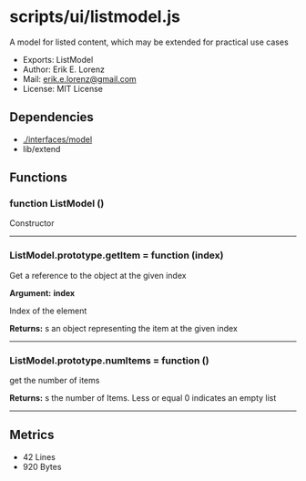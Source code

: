 # scripts/ui/listmodel.js


A model for listed content, which may be extended for practical use cases

* Exports: ListModel
* Author: Erik E. Lorenz 
* Mail: <erik.e.lorenz@gmail.com>
* License: MIT License


## Dependencies

* <a href="./interfaces/model.html">./interfaces/model</a>
* lib/extend

## Functions

###   function ListModel ()
Constructor

---


###   ListModel.prototype.getItem = function (index)
Get a reference to the object at the given index

**Argument:** **index**

Index of the element

**Returns:** s an object representing the item at the given index

---


###   ListModel.prototype.numItems = function ()
get the number of items


**Returns:** s the number of Items. Less or equal 0 indicates an empty list

---

## Metrics

* 42 Lines
* 920 Bytes

